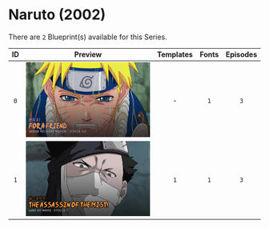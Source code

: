 # Naruto (2002)

There are `2` Blueprint(s) available for this Series.

| ID | Preview | Templates | Fonts | Episodes | 
| :---: | :---: | :---: | :---: | :---: |
| `0` | <img src="./0/preview.jpg" height="150"> | - | `1` | `3` |
| `1` | <img src="./1/preview0.jpg" height="150"> | `1` | `1` | `3` |